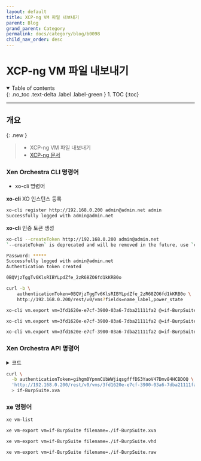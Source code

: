 ```yaml
---
layout: default
title: XCP-ng VM 파일 내보내기 
parent: Blog
grand_parent: Category
permalink: docs/category/blog/b0098
child_nav_order: desc
---
```


# XCP-ng VM 파일 내보내기 

<details open markdown="block">
  <summary>
    Table of contents
  </summary>
  {: .no_toc .text-delta .label .label-green }
1. TOC
{:toc}
</details>

---

## 개요

{: .new }
> - XCP-ng VM 파일 내보내기
> - [XCP-ng 문서](https://docs.xcp-ng.org/management/manage-at-scale/xo-api/)

### Xen Orchestra CLI 명령어

- xo-cli 명령어

**xo-cli** XO 인스턴스 등록

```bash
xo-cli register http://192.168.0.200 admin@admin.net admin
Successfully logged with admin@admin.net
```

**xo-cli** 인증 토큰 생성

```bash
xo-cli --createToken http://192.168.0.200 admin@admin.net
`--createToken` is deprecated and will be removed in the future, use `create-token` subcommand instead

Password: *****
Successfully logged with admin@admin.net
Authentication token created

0BQVjzTggTv6KlsRIBYLpdZfe_2zR68ZO6fd1kKRB0o
```

```bash
curl -b \
    authenticationToken=0BQVjzTggTv6KlsRIBYLpdZfe_2zR68ZO6fd1kKRB0o \
    http://192.168.0.200/rest/v0/vms?fields=name_label,power_state
```

```bash
xo-cli vm.export vm=3fd1620e-e7cf-3900-03a6-7dba21111fa2 @=if-BurpSuite.xva
```

```bash
xo-cli vm.export vm=3fd1620e-e7cf-3900-03a6-7dba21111fa2 @=if-BurpSuite.raw
```

```bash
xo-cli vm.export vm=3fd1620e-e7cf-3900-03a6-7dba21111fa2 @=if-BurpSuite.vhd
```

### Xen Orchestra API 명령어

<details markdown="block">
  <summary>
    코드
  </summary>
  {: .text-delta .label .label-green }
  
```bash
[
{
  "name_label": "if-dom",
  "power_state": "Halted",
  "href": "/rest/v0/vms/2c148158-3fb8-0698-655e-ddc6a2d62032"
},
{
  "name_label": "if-PowerDNS",
  "power_state": "Running",
  "href": "/rest/v0/vms/720c769f-d74e-75d9-1a29-28d6b7982b23"
},
{
  "name_label": "XOA",
  "power_state": "Halted",
  "href": "/rest/v0/vms/7f7333e5-29fd-2d4c-25b0-d07262ec1c89"
},
{
  "name_label": "if-AWX",
  "power_state": "Halted",
  "href": "/rest/v0/vms/f08c8c5c-2e15-ee7d-fdc4-82cdabf0bd51"
},
{
  "name_label": "if-Windows10",
  "power_state": "Running",
  "href": "/rest/v0/vms/143e3d9d-8075-105e-e7d6-dafbd874d94c"
},
{
  "name_label": "if-NetBox",
  "power_state": "Halted",
  "href": "/rest/v0/vms/148d2826-bfa7-32ce-5f64-9768e5228742"
},
{
  "name_label": "if-DNS",
  "power_state": "Halted",
  "href": "/rest/v0/vms/1b445fb6-f127-30a1-05fe-48cccdd7ae21"
},
{
  "name_label": "if-PXE",
  "power_state": "Running",
  "href": "/rest/v0/vms/5c871369-9aad-ec1d-0d87-f7af10a109af"
},
{
  "name_label": "if-kali",
  "power_state": "Halted",
  "href": "/rest/v0/vms/d0c6a0c1-4b6a-7dc6-befb-8c36703075d0"
}
]
```

</details>

```bash
curl \
  -b authenticationToken=gihgm0YpnmCUbWWjiqsgfffDS3YaoV47Dmv84HCBDOQ \
  'http://192.168.0.200/rest/v0/vms/3fd1620e-e7cf-3900-03a6-7dba21111fa2.xva?compress=zstd' \
  > if-BurpSuite.xva
```

### xe 명령어

```bash
xe vm-list
```

```bash
xe vm-export vm=if-BurpSuite filename=./if-BurpSuite.xva
```

```bash
xe vm-export vm=if-BurpSuite filename=./if-BurpSuite.vhd
```

```bash
xe vm-export vm=if-BurpSuite filename=./if-BurpSuite.raw
```
